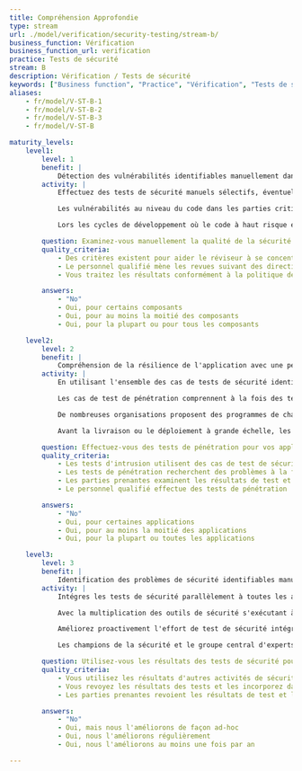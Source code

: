```yaml
---
title: Compréhension Approfondie
type: stream
url: ./model/verification/security-testing/stream-b/
business_function: Vérification
business_function_url: verification
practice: Tests de sécurité
stream: B
description: Vérification / Tests de sécurité
keywords: ["Business function", "Practice", "Vérification", "Tests de sécurité"]
aliases:
    - fr/model/V-ST-B-1
    - fr/model/V-ST-B-2
    - fr/model/V-ST-B-3
    - fr/model/V-ST-B

maturity_levels:
    level1:
        level: 1
        benefit: |
            Détection des vulnérabilités identifiables manuellement dans les composants critiques
        activity: |
            Effectuez des tests de sécurité manuels sélectifs, éventuellement en utilisant une combinaison d'outils d'analyse statique et dynamique pour guider ou cibler la revue, afin d'analyser plus en profondeur certaines parties de l'application comme le ferait un attaquant. Les outils automatisés sont efficaces pour trouver différents types de vulnérabilités, mais ne pourront jamais remplacer une revue manuelle par un expert.

            Les vulnérabilités au niveau du code dans les parties critiques pour la sécurité des logiciels peuvent avoir un impact considérablement accru, si bien que les équipes projet doivent revoir les modules à haut risque quant aux vulnérabilités courantes. Parmi les exemples courants de fonctionnalités à haut risque figurent les modules d'authentification, les endroits de mise en oeuvre du contrôle d'accès, les systèmes de gestion des sessions, les interfaces externes, les endroits pour la validation des entrées et les analyseurs de données. Les équipes peuvent combiner des métriques de niveau de code et des analyses automatisées ciblées pour déterminer où ils doivent cibler leurs efforts. Dans la pratique, l'activité peut prendre de nombreuses formes, y compris la programmation en binôme et l'évaluation par les pairs, des « poussées » de sécurité contraintes en temps impliquant toute l'équipe de développement, ou des revues spontanées indépendantes par des membres d'un groupe spécialisé dans la sécurité.

            Lors les cycles de développement où le code à haut risque est modifié et révisé, les gestionnaires du développement trient les résultats et priorisent de façon appropriée les mesures correctives en prenant en compte les commentaires des autres parties prenantes au projet.

        question: Examinez-vous manuellement la qualité de la sécurité des composants à haut risque sélectionnés?
        quality_criteria:
            - Des critères existent pour aider le réviseur à se concentrer sur les composants à haut risque
            - Le personnel qualifié mène les revues suivant des directives documentées
            - Vous traitez les résultats conformément à la politique de gestion des défauts de l'organisation

        answers:
            - "No"
            - Oui, pour certains composants
            - Oui, pour au moins la moitié des composants
            - Oui, pour la plupart ou pour tous les composants

    level2:
        level: 2
        benefit: |
            Compréhension de la résilience de l'application avec une perspective boîte noire
        activity: |
            En utilisant l'ensemble des cas de tests de sécurité identifiés pour chaque projet, effectuez des tests de pénétration manuels pour évaluer la performance du système dans chaque cas. Généralement, cela survient pendant la phase de test avant la livraison et inclut des tests de pénétration manuels statiques et dynamiques. Dans les cas où le logiciel ne peut pas être testé de manière réaliste en dehors de la production, l'utilisation de techniques telles que les déploiements bleu-vert ou les tests A/B peuvent permettre de rendre les tests de sécurité en production plus sûrs.

            Les cas de test de pénétration comprennent à la fois des tests spécifiques à l'application pour vérifier la robustesse de la logique métier et des tests de vulnérabilité courants pour vérifier la conception et l'implémentation. Une fois spécifiés, le personnel en charge de l'assurance qualité de la sécurité ou du développement peut exécuter les tests de sécurité. Le groupe central de sécurité logicielle supervise la première exécution des cas de tests de sécurité pour le bénéfice d'une équipe projet et apporte son aide au besoin et accompagne les champions de sécurité de l'équipe.

            De nombreuses organisations proposent des programmes de chasse aux bogues ("Bug Bounty") qui invitent les chercheurs en sécurité à trouver des vulnérabilités dans les applications et à les signaler de manière responsable en échange de primes. Cette approche permet aux organisations d’avoir accès à un plus grand ensemble de talents, en particulier à celles qui ne disposent pas de capacités internes suffisantes ou qui ont besoin d’une assurance supplémentaire.

            Avant la livraison ou le déploiement à grande échelle, les parties prenantes parcourent les résultats des tests de sécurité et acceptent les risques indiqués par des tests de sécurité négatifs au moment de la livraison. Établissez un calendrier concret pour corriger les écarts au fil du temps. Répandez la connaissance associée aux tests de sécurité manuels et aux résultats au sein de l'équipe de développement afin d'améliorer les connaissances et la sensibilisation en matière de sécurité au sein de l'organisation.

        question: Effectuez-vous des tests de pénétration pour vos applications à intervalles réguliers?
        quality_criteria:
            - Les tests d'intrusion utilisent des cas de test de sécurité spécifiques à l'application pour évaluer la sécurité
            - Les tests de pénétration recherchent des problèmes à la fois techniques et logiques dans l'application
            - Les parties prenantes examinent les résultats de test et les traitent selon la gestion de risque de l'organisation
            - Le personnel qualifié effectue des tests de pénétration

        answers:
            - "No"
            - Oui, pour certaines applications
            - Oui, pour au moins la moitié des applications
            - Oui, pour la plupart ou toutes les applications

    level3:
        level: 3
        benefit: |
            Identification des problèmes de sécurité identifiables manuellement lors des étapes le plus possible en amont
        activity: |
            Intégres les tests de sécurité parallèlement à toutes les autres activités de développement, y compris l'analyse des exigences, la conception logicielle et sa construction.

            Avec la multiplication des outils de sécurité s'exécutant à chaque phase du développement, corriger les problèmes de sécurité à une étape donnée (par exemple pour les tests de pré-livraison) n’est plus approprié ou souhaitable. Les défauts de sécurité doivent être rapidement triés et leur résolution planifiée dans le cadre d'un compromis entre le risque et le coût de correction. Efforcez-vous continuellement de détecter les problèmes le plus tôt possible dans le cycle de vie de développement, via des tests automatisés spécifiques et à faible friction intégrés dans les outils de développement et le processus de génération, diminue le coût de correction et augmente ainsi la probabilité de résoudre rapidement les problèmes.

            Améliorez proactivement l'effort de test de sécurité intégré au processus de développement en propageant de façon adéquate les résultats d'autres activités de test de sécurité. Par exemple, si un test de pénétration de sécurité identifie des problèmes avec la gestion des sessions, toute modification de la gestion de session devrait déclencher des tests de sécurité explicites avant d'envoyer les changements en production.

            Les champions de la sécurité et le groupe central d'experts sur le logiciel sécurisé examinent en permanence les résultats des tests de sécurité automatisés et manuels durant le développement, y compris les résultats dans le cadre des formations de sensibilisation à la sécurité pour les équipes de développement. Intégrez les leçons tirées de l'expérience dans des manuels pour améliorer les tests de sécurité dans le cadre de la maturation de l'organisation. S'il y a des problèmes non résolus qui persistent en tant que risques acceptés pour la livraison, les parties prenantes et les gestionnaires du développement devraient travailler ensemble pour établir un calendrier concret pour les aborder.

        question: Utilisez-vous les résultats des tests de sécurité pour améliorer le cycle de vie de développement ?
        quality_criteria:
            - Vous utilisez les résultats d'autres activités de sécurité pour améliorer les tests de sécurité intégrés pendant le développement
            - Vous revoyez les résultats des tests et les incorporez dans les formations de sensibilisation à la sécurité et dans les manuels de tests de sécurité
            - Les parties prenantes revoient les résultats de test et les traitent selon la gestion des risques de l'organisation

        answers:
            - "No"
            - Oui, mais nous l'améliorons de façon ad-hoc
            - Oui, nous l'améliorons régulièrement
            - Oui, nous l'améliorons au moins une fois par an

---
```

